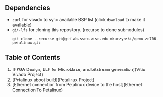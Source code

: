 ## Dependencies

- `curl` for vivado to sync available BSP list (click `download` to make it available)
- `git-lfs` for cloning this repository. (recurse to clone submodules)
   ```
   git clone --recurse git@gitlab.ssec.wisc.edu:mkurzynski/qemu-zc706-petalinux.git
   ```

## Table of Contents

1. [FPGA Design, ELF for Microblaze, and bitstream generation](Vitis Vivado Project)
2. [Petalinux uboot build](Petalinux Project)
3. [Ethernet connection from Petalinux device to the host](Ethernet Connection To Petalinux)